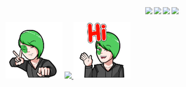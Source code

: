 <div width="100%" align="right">
	<img src="https://badges.frapsoft.com/os/v1/open-source.svg?v=102)](https://github.com/ellerbrock/open-source-badge/">
	<img src="https://img.shields.io/badge/Projects-1-green.svg">
	<img src="https://img.shields.io/badge/Updated-June%2020,%202022-lightgrey.svg">
	<img src="https://visitor-badge.laobi.icu/badge?page_id=WittyAi-Artist.WittyAi-Artist">
</div>

<p align=center>
  <div align=center>
	<img src="images/Adult-WittyAi-Dabb-1000.png" width="130" height="130"/>
	<a href="https://git.io/typing-svg">
    	<img src="https://readme-typing-svg.herokuapp.com?center=true&vCenter=true&multiline=true&height=150&lines=New+Generation;Artificial+Intelligence+Artist+%F0%9F%A7%91%E2%80%8D%F0%9F%8E%A4;It's+drafting+amazing+arts+%F0%9F%8E%A8;Writing+incredible+songs.+%F0%9F%8E%B6;%F0%9F%A4%AB+Pretty+Witty!">
  	</a>
  	<img src="images/Adult-WittyAi-Hi-1000.png" width="130" height="130"/>
  </div>

  <br><br><br><br><br><br><br><br><br>
</p>


<!-- - 👋 Hi, I’m @WittyAi-Artist
- 👀 I’m interested in ...
- 🌱 I’m currently learning ...
- 💞️ I’m looking to collaborate on ...
- 📫 How to reach me ...
 -->

<!---
WittyAi-Artist/WittyAi-Artist is a ✨ special ✨ repository because its `README.md` (this file) appears on your GitHub profile.
You can click the Preview link to take a look at your changes.
--->
